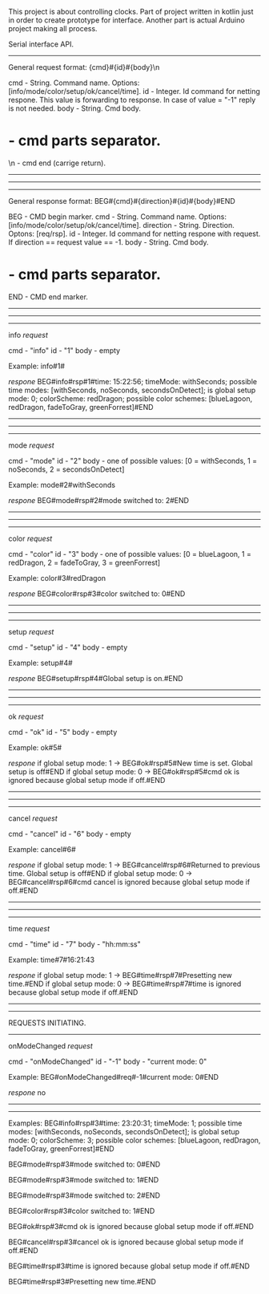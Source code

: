 This project is about controlling clocks.
Part of project written in kotlin just in order to create prototype for interface.
Another part is actual Arduino project making all process.

Serial interface API.

***
General request format:
{cmd}#{id}#{body}\n

cmd - String. Command name. Options: [info/mode/color/setup/ok/cancel/time].
id - Integer. Id command for netting respone. This value is forwarding to response. In case of value = "-1" reply is not needed.
body - String. Cmd body.
# - cmd parts separator.
\n - cmd end (carrige return).
***

---------------------------

***
General response format:
BEG#{cmd}#{direction}#{id}#{body}#END

BEG - CMD begin marker.
cmd - String. Command name. Options: [info/mode/color/setup/ok/cancel/time].
direction - String. Direction. Optons: [req/rsp].
id - Integer. Id command for netting respone with request. If direction == request value == -1.
body - String. Cmd body.
# - cmd parts separator.
END - CMD end marker.
***

---------------------------

***
info
*request*

cmd - "info"
id - "1"
body - empty

Example:
info#1#

*respone*
BEG#info#rsp#1#time: 15:22:56; timeMode: withSeconds; possible time modes: [withSeconds, noSeconds, secondsOnDetect]; is global setup mode: 0; colorScheme: redDragon; possible color schemes: [blueLagoon, redDragon, fadeToGray, greenForrest]#END
***

----------------------------

***
mode
*request*

cmd - "mode"
id - "2"
body - one of possible values: [0 = withSeconds, 1 = noSeconds, 2 = secondsOnDetect]

Example:
mode#2#withSeconds

*respone*
BEG#mode#rsp#2#mode switched to: 2#END
***

----------------------------

***
color
*request*

cmd - "color"
id - "3"
body - one of possible values: [0 = blueLagoon, 1 = redDragon, 2 = fadeToGray, 3 = greenForrest]

Example:
color#3#redDragon

*respone*
BEG#color#rsp#3#color switched to: 0#END
***

----------------------------

***
setup
*request*

cmd - "setup"
id - "4"
body - empty

Example:
setup#4#

*respone*
BEG#setup#rsp#4#Global setup is on.#END
***

----------------------------

***
ok
*request*

cmd - "ok"
id - "5"
body - empty	

Example:
ok#5#

*respone*
if global setup mode: 1 -> BEG#ok#rsp#5#New time is set. Global setup is off#END
if global setup mode: 0 -> BEG#ok#rsp#5#cmd ok is ignored because global setup mode if off.#END
***

----------------------------

***
cancel
*request*

cmd - "cancel"
id - "6"
body - empty	

Example:
cancel#6#

*respone*
if global setup mode: 1 -> BEG#cancel#rsp#6#Returned to previous time. Global setup is off#END
if global setup mode: 0 -> BEG#cancel#rsp#6#cmd cancel is ignored because global setup mode if off.#END
***

----------------------------

***
time
*request*

cmd - "time"
id - "7"
body - "hh:mm:ss"	

Example:
time#7#16:21:43

*respone*
if global setup mode: 1 -> BEG#time#rsp#7#Presetting new time.#END
if global setup mode: 0 -> BEG#time#rsp#7#time is ignored because global setup mode if off.#END
***

----------------------------


REQUESTS INITIATING.
***
onModeChanged
*request*

cmd - "onModeChanged"
id - "-1"
body - "current mode: 0"	

Example:
BEG#onModeChanged#req#-1#current mode: 0#END

*respone*
no
***

----------------------------


Examples:
BEG#info#rsp#3#time: 23:20:31; timeMode: 1; possible time modes: [withSeconds, noSeconds, secondsOnDetect]; is global setup mode: 0; colorScheme: 3; possible color schemes: [blueLagoon, redDragon, fadeToGray, greenForrest]#END

BEG#mode#rsp#3#mode switched to: 0#END

BEG#mode#rsp#3#mode switched to: 1#END

BEG#mode#rsp#3#mode switched to: 2#END

BEG#color#rsp#3#color switched to: 1#END

BEG#ok#rsp#3#cmd ok is ignored because global setup mode if off.#END

BEG#cancel#rsp#3#cancel ok is ignored because global setup mode if off.#END

BEG#time#rsp#3#time is ignored because global setup mode if off.#END

BEG#time#rsp#3#Presetting new time.#END
